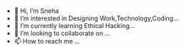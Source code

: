 - 👋 Hi, I’m Sneha
- 👀 I’m interested in Designing Work,Technology,Coding...
- 🌱 I’m currently learning Ethical Hacking...
- 💞️ I’m looking to collaborate on ...
- 📫 How to reach me ...

<!---
snehas29/snehas29 is a ✨ special ✨ repository because its `README.md` (this file) appears on your GitHub profile.
You can click the Preview link to take a look at your changes.
--->
